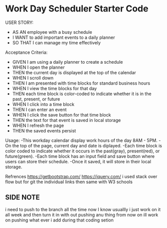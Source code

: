 # Work Day Scheduler Starter Code

USER STORY:
- AS AN employee with a busy schedule
- I WANT to add important events to a daily planner
- SO THAT I can manage my time effectively

Acceptance Criteria:
- GIVEN I am using a daily planner to create a schedule
- WHEN I open the planner
- THEN the current day is displayed at the top of the calendar
- WHEN I scroll down
- THEN I am presented with time blocks for standard business hours
- WHEN I view the time blocks for that day
- THEN each time block is color-coded to indicate whether it is in the past, present, or future
- WHEN I click into a time block
- THEN I can enter an event
- WHEN I click the save button for that time block
- THEN the text for that event is saved in local storage
- WHEN I refresh the page
- THEN the saved events persist

Usage:
-This workday calendar display work hours of the day 8AM - 5PM.
-On the top of the page, current day and date is diplayed.
-Each time block is color coded to indicate whether it occurs in the past(gray), present(red), or future(green).
-Each time block has an input field and save button where users can store their schedule.
-Once it saved, it will store in their local storage.

Refrences 
https://getbootstrap.com/
https://jquery.com/
i used stack over flow but for git the individual links then same with W3 schools 

SIDE NOTE
----------------------------------------------------------------------------------------------------------------
i need to push to the branch all the time now I know usuallly i just work on it all week and then turn it in with out pushing anu thing from now on ill work on pushing what ever i add during that coding setion  
